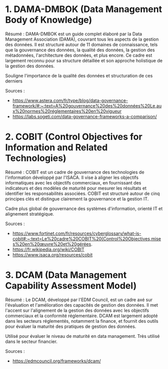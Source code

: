 # 1. DAMA-DMBOK (Data Management Body of Knowledge)

Résumé : DAMA-DMBOK est un guide complet élaboré par la Data Management Association (DAMA), 
couvrant tous les aspects de la gestion des données. Il est structuré autour de 11 domaines de connaissance, tels que la gouvernance des données, 
la qualité des données, la gestion des métadonnées, l'architecture des données, et plus encore. Ce cadre est largement reconnu 
pour sa structure détaillée et son approche holistique de la gestion des données.

Souligne l'importance de la qualité des données et structuration de ces derniers

Sources :
- https://www.astera.com/fr/type/blog/data-governance-framework/#:~:text=A%20gouvernance%20des%20données%20Le,aux%20normes%20réglementaires%20en%20vigueur
- https://labs.sogeti.com/data-governance-frameworks-a-comparison/ 

# 2. COBIT (Control Objectives for Information and Related Technologies)

Résumé : COBIT est un cadre de gouvernance des technologies de l'information développé par l'ISACA. 
Il vise à aligner les objectifs informatiques avec les objectifs commerciaux, en fournissant des indicateurs et des modèles de maturité pour mesurer les résultats et 
identifier les responsabilités associées. COBIT est structuré autour de cinq principes clés et distingue clairement la gouvernance et la gestion IT.

Cadre plus global de gouvernance des systèmes d'information, orienté IT et alignement stratégique.

Sources : 
- https://www.fortinet.com/fr/resources/cyberglossary/what-is-cobit#:~:text=Le%20cadre%20COBIT%20(Control%20Objectives,mises%20en%20œuvre%20et%20gérées.
- https://fr.wikipedia.org/wiki/COBIT
- https://www.isaca.org/resources/cobit

# 3. DCAM (Data Management Capability Assessment Model)

Résumé : Le DCAM, développé par l'EDM Council, est un cadre axé sur l'évaluation et l'amélioration des capacités de gestion des données. 
Il met l'accent sur l'alignement de la gestion des données avec les objectifs commerciaux et la conformité réglementaire. 
DCAM est largement adopté dans les secteurs réglementés, notamment la finance, et fournit des outils pour évaluer la maturité des pratiques de gestion des données.

Utilisé pour évaluer le niveau de maturité en data management. Très utilisé dans le secteur financier.

Sources : 
- https://edmcouncil.org/frameworks/dcam/


